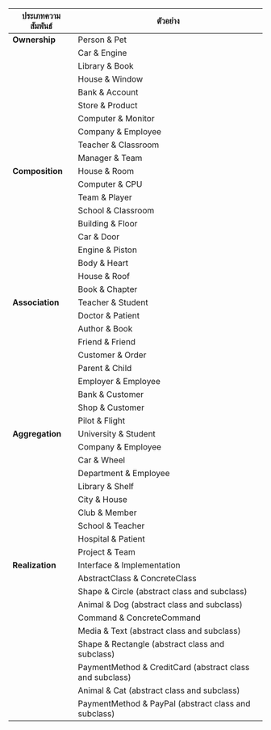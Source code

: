 | **ประเภทความสัมพันธ์** | **ตัวอย่าง**                                  |
|-------------------------|----------------------------------------------|
| **Ownership**            | Person & Pet                                 |
|                         | Car & Engine                                 |
|                         | Library & Book                               |
|                         | House & Window                               |
|                         | Bank & Account                               |
|                         | Store & Product                              |
|                         | Computer & Monitor                            |
|                         | Company & Employee                           |
|                         | Teacher & Classroom                          |
|                         | Manager & Team                               |
| **Composition**          | House & Room                                 |
|                         | Computer & CPU                               |
|                         | Team & Player                                |
|                         | School & Classroom                           |
|                         | Building & Floor                             |
|                         | Car & Door                                   |
|                         | Engine & Piston                              |
|                         | Body & Heart                                 |
|                         | House & Roof                                 |
|                         | Book & Chapter                               |
| **Association**          | Teacher & Student                            |
|                         | Doctor & Patient                             |
|                         | Author & Book                                |
|                         | Friend & Friend                              |
|                         | Customer & Order                             |
|                         | Parent & Child                               |
|                         | Employer & Employee                          |
|                         | Bank & Customer                              |
|                         | Shop & Customer                              |
|                         | Pilot & Flight                               |
| **Aggregation**          | University & Student                         |
|                         | Company & Employee                           |
|                         | Car & Wheel                                  |
|                         | Department & Employee                        |
|                         | Library & Shelf                              |
|                         | City & House                                 |
|                         | Club & Member                                |
|                         | School & Teacher                             |
|                         | Hospital & Patient                           |
|                         | Project & Team                               |
| **Realization**          | Interface & Implementation                   |
|                         | AbstractClass & ConcreteClass                |
|                         | Shape & Circle (abstract class and subclass) |
|                         | Animal & Dog (abstract class and subclass)   |
|                         | Command & ConcreteCommand                    |
|                         | Media & Text (abstract class and subclass)   |
|                         | Shape & Rectangle (abstract class and subclass) |
|                         | PaymentMethod & CreditCard (abstract class and subclass) |
|                         | Animal & Cat (abstract class and subclass)   |
|                         | PaymentMethod & PayPal (abstract class and subclass) |
